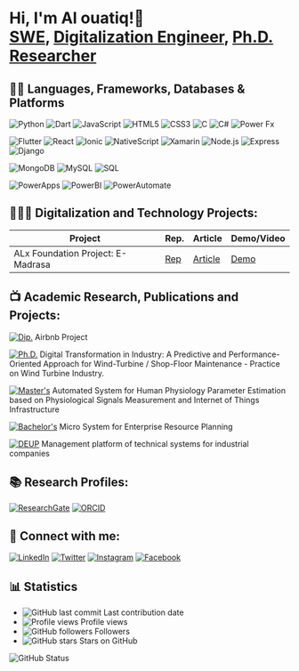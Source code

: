 <h1>Hi, I'm Al ouatiq!👋 <br/><a href="https://github.com/alouatiq">SWE</a>, <a href="https://linkedin.com/in/alouatiq">Digitalization Engineer</a>, <a href="https://www.researchgate.net/profile/Hassan-Al-Ouatiq">Ph.D. Researcher</a></h1>

## 👨‍💻 Languages, Frameworks, Databases & Platforms
![Python](https://img.shields.io/badge/Python-3776AB?style=for-the-badge&logo=python&logoColor=white)
![Dart](https://img.shields.io/badge/Dart-0175C2?style=for-the-badge&logo=dart&logoColor=white)
![JavaScript](https://img.shields.io/badge/JavaScript-F7DF1E?style=for-the-badge&logo=javascript&logoColor=black)
![HTML5](https://img.shields.io/badge/HTML5-E34F26?style=for-the-badge&logo=html5&logoColor=white)
![CSS3](https://img.shields.io/badge/CSS3-1572B6?style=for-the-badge&logo=css3&logoColor=white)
![C](https://img.shields.io/badge/C-A8B9CC?style=for-the-badge&logo=c&logoColor=black)
![C#](https://img.shields.io/badge/C%23-239120?style=for-the-badge&logo=c-sharp&logoColor=white)
![Power Fx](https://img.shields.io/badge/Power%20Fx-742774?style=for-the-badge&logo=powerapps&logoColor=white) 

![Flutter](https://img.shields.io/badge/Flutter-02569B?style=for-the-badge&logo=flutter&logoColor=white)
![React](https://img.shields.io/badge/React-61DAFB?style=for-the-badge&logo=react&logoColor=black)
![Ionic](https://img.shields.io/badge/Ionic-3880FF?style=for-the-badge&logo=ionic&logoColor=white)
![NativeScript](https://img.shields.io/badge/NativeScript-3655FF?style=for-the-badge&logo=nativescript&logoColor=white)
![Xamarin](https://img.shields.io/badge/Xamarin-3498DB?style=for-the-badge&logo=xamarin&logoColor=white)
![Node.js](https://img.shields.io/badge/Node.js-339933?style=for-the-badge&logo=nodedotjs&logoColor=white)
![Express](https://img.shields.io/badge/Express-000000?style=for-the-badge&logo=express&logoColor=white)
![Django](https://img.shields.io/badge/Django-092E20?style=for-the-badge&logo=django&logoColor=white) 

![MongoDB](https://img.shields.io/badge/MongoDB-47A248?style=for-the-badge&logo=mongodb&logoColor=white)
![MySQL](https://img.shields.io/badge/MySQL-4479A1?style=for-the-badge&logo=mysql&logoColor=white)
![SQL](https://img.shields.io/badge/SQL-003B57?style=for-the-badge&logo=sql&logoColor=white) 

![PowerApps](https://img.shields.io/badge/PowerApps-742774?style=for-the-badge&logo=powerapps&logoColor=white)
![PowerBI](https://img.shields.io/badge/PowerBI-F2C811?style=for-the-badge&logo=powerbi&logoColor=black)
![PowerAutomate](https://img.shields.io/badge/PowerAutomate-0066FF?style=for-the-badge&logo=powerautomate&logoColor=white)


## 👨🏻‍💻 Digitalization and Technology Projects:
    
| Project | Rep. | Article | Demo/Video |
|---------------|-----------|------------------------------------|-----------|
| ALx Foundation Project: E-Madrasa | [Rep]() | [Article](https://portfolio.alouatiq.com/2024/01/blog-post.html) | [Demo](https://portfolio.alouatiq.com/2024/01/blog-post.html) |

## 📺 Academic Research, Publications and Projects:

[![Dip.](https://img.shields.io/badge/Dip.-00008B?style=for-the-badge&logo=academia&logoColor=white)](https://github.com/alouatiq/ALX) Airbnb Project

[![Ph.D.](https://img.shields.io/badge/PhD-4B0082?style=for-the-badge&logo=academia&logoColor=white)](https://www.researchgate.net/publication/381648601_Digital_Transformation_in_Industry_A_Predictive_and_Performance-Oriented_Approach_for_Shop-Floor_Maintenance) Digital Transformation in Industry: A Predictive and Performance-Oriented Approach for Wind-Turbine / Shop-Floor Maintenance - Practice on Wind Turbine Industry.

[![Master's](https://img.shields.io/badge/Master's-0000FF?style=for-the-badge&logo=academia&logoColor=white)](https://www.researchgate.net/publication/342004903_Automated_System_for_Human_Physiology_Parameter_Estimation_based_on_Physiological_Signals_Measurement_and_Internet_of_Things_Infrastructure) Automated System for Human Physiology Parameter Estimation based on Physiological Signals Measurement and Internet of Things Infrastructure

[![Bachelor's](https://img.shields.io/badge/Bachelor's-FFD700?style=for-the-badge&logo=academia&logoColor=white)](https://www.researchgate.net/publication/340741973_Micro_System_for_Enterprise_Resource_Planning) Micro System for Enterprise Resource Planning

[![DEUP](https://img.shields.io/badge/DEUP-8A2BE2?style=for-the-badge&logo=academia&logoColor=white)](https://www.researchgate.net/publication/341804048_Management_platform_of_technical_systems_for_industrial_companies) Management platform of technical systems for industrial companies


## 📚 Research Profiles:
[![ResearchGate](https://img.shields.io/badge/ResearchGate-00CCBB?style=for-the-badge&logo=ResearchGate&logoColor=white)](https://www.researchgate.net/profile/Hassan-Al-Ouatiq)
[![ORCID](https://img.shields.io/badge/ORCID-A6CE39?style=for-the-badge&logo=ORCID&logoColor=white)](https://orcid.org/0000-0003-4330-5608)

## 🤳 Connect with me:

[![LinkedIn](https://img.shields.io/badge/LinkedIn-0077B5?style=for-the-badge&logo=linkedin&logoColor=white)](https://linkedin.com/in/alouatiq)
[![Twitter](https://img.shields.io/badge/x-1DA1F2?style=for-the-badge&logo=x&logoColor=white)](
https://x.com/alouatiqcom)
[![Instagram](https://img.shields.io/badge/Instagram-E4405F?style=for-the-badge&logo=instagram&logoColor=white)](https://www.instagram.com/alouatiqcom)
[![Facebook](https://img.shields.io/badge/Facebook-1877F2?style=for-the-badge&logo=facebook&logoColor=white)](https://facebook.com/in/alouatiqcom)


## 📊 Statistics
- ![GitHub last commit](https://img.shields.io/github/last-commit/alouatiq/alouatiq?label=Last%20Contribution&style=flat) Last contribution date
- ![Profile views](https://komarev.com/ghpvc/?username=alouatiq&color=brightgreen) Profile views
- ![GitHub followers](https://img.shields.io/github/followers/alouatiq?label=Followers&style=social) Followers
- ![GitHub stars](https://img.shields.io/github/stars/alouatiq?label=GitHub%20Stars&style=social) Stars on GitHub
  
![GitHub Status](https://github-readme-stats.vercel.app/api?username=alouatiq&show_icons=true&count_private=true)


